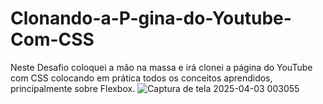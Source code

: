 # Clonando-a-P-gina-do-Youtube-Com-CSS
Neste Desafio coloquei a mão na massa e irá clonei a página do YouTube com CSS colocando em prática todos os conceitos aprendidos, principalmente sobre Flexbox.
![Captura de tela 2025-04-03 003055](https://github.com/user-attachments/assets/c2f04c82-13f8-44c1-aa7c-59580a0548b4)
